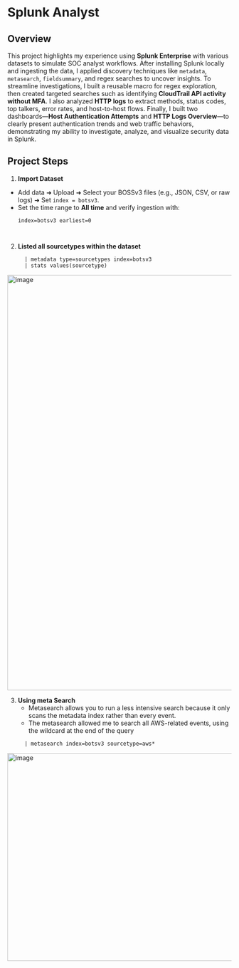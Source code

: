 # **Splunk Analyst**

## **Overview**
This project highlights my experience using **Splunk Enterprise** with various datasets to simulate SOC analyst workflows. After installing Splunk locally and ingesting the data, I applied discovery techniques like `metadata`, `metasearch`, `fieldsummary`, and regex searches to uncover insights. To streamline investigations, I built a reusable macro for regex exploration, then created targeted searches such as identifying **CloudTrail API activity without MFA**. I also analyzed **HTTP logs** to extract methods, status codes, top talkers, error rates, and host-to-host flows. Finally, I built two dashboards—**Host Authentication Attempts** and **HTTP Logs Overview**—to clearly present authentication trends and web traffic behaviors, demonstrating my ability to investigate, analyze, and visualize security data in Splunk.

## **Project Steps**
1.  **Import Dataset**  
   - Add data ➜ Upload ➜ Select your BOSSv3 files (e.g., JSON, CSV, or raw logs) ➜ Set `index = botsv3`.  
   - Set the time range to **All time** and verify ingestion with:
     ```spl
     index=botsv3 earliest=0



2. **Listed all sourcetypes within the dataset**
   ```spl
     | metadata type=sourcetypes index=botsv3
     | stats values(sourcetype)

<img width="1911" height="933" alt="image" src="https://github.com/user-attachments/assets/9a9ed207-1f74-4672-9c2a-6afe4640393a" />



3. **Using meta Search**
   - Metasearch allows you to run a less intensive search because it only scans the metadata index rather than every event.
   - The metasearch allowed me to search all AWS-related events, using the wildcard at  the end of the query 
   ```spl
     | metasearch index=botsv3 sourcetype=aws*
<img width="956" height="467" alt="image" src="https://github.com/user-attachments/assets/45003bf4-e9f2-43a3-a51c-64b73a871433" />


